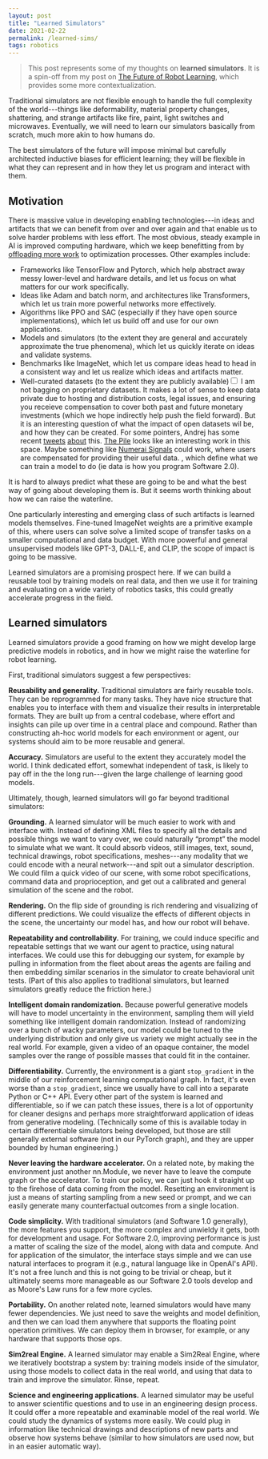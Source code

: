 ```yaml
---
layout: post
title: "Learned Simulators"
date: 2021-02-22
permalink: /learned-sims/
tags: robotics 
---
```


> This post represents some of my thoughts on **learned simulators**. It is a spin-off from my post on [The Future of Robot Learning](/robot-future), which provides some more contextualization.

Traditional simulators are not flexible enough to handle the full complexity of the world---things like deformability, material property changes, shattering, and strange artifacts like fire, paint, light switches and microwaves.
Eventually, we will need to learn our simulators basically from scratch, much more akin to how humans do.

The best simulators of the future will impose minimal but carefully architected inductive biases for efficient learning;
they will be flexible in what they can represent and in how they let us program and interact with them.

## Motivation

There is massive value in developing enabling technologies---in ideas and artifacts that we can benefit from over and over again and that enable us to solve harder problems with less effort.
The most obvious, steady example in AI is improved computing hardware, which we keep benefitting from by [offloading
more work](http://www.incompleteideas.net/IncIdeas/BitterLesson.html) to optimization processes.
Other examples include:
- Frameworks like TensorFlow and Pytorch, which help abstract away messy lower-level and hardware details, and let us focus on what matters for our work specifically.
- Ideas like Adam and batch norm, and architectures like Transformers, which let us train more powerful networks more effectively.
- Algorithms like PPO and SAC (especially if they have open source implementations), which let us build off and use for our own applications.
- Models and simulators (to the extent they are general and accurately approximate the true phenomena), which let us quickly iterate on ideas and validate systems.
- Benchmarks like ImageNet, which let us compare ideas head to head in a consistent way and let us realize which ideas and artifacts matter.
- Well-curated datasets (to the extent they are publicly available)<label for="sn-1" class="margine-toggle sidenote-number"/><input type="checkbox" id="sn-1" class="margin-toggle"/><span class="sidenote">
I am not bagging on proprietary datasets. It makes a lot of sense to keep data private due
to  hosting and distribution costs, legal issues, and ensuring you receieve compensation to cover both past and future monetary investments (which we hope indirectly help push the field forward).
But it is an interesting question of what the impact of open datasets wil be, and how they can be created.
For some pointers, Andrej has some recent [tweets](https://twitter.com/karpathy/status/1363973271717171200) [about](https://twitter.com/karpathy/status/1365511769255342084) this. [The Pile](https://pile.eleuther.ai/) looks like an interesting work in this space. Maybe something like [Numerai Signals](https://signals.numer.ai/)
could work, where users are compensated for providing their useful data.
</span>, which define what we can train a model to do (ie data is how you program Software 2.0).

It is hard to always predict what these are going to be and what the best way of going about developing them is.
But it seems worth thinking about how we can raise the waterline.

One particularly interesting and emerging class of such artifacts is learned models themselves.
Fine-tuned ImageNet weights are a primitive example of this, where users can solve solve a limited scope of transfer tasks on a smaller computational and data budget.
With more powerful and general unsupervised models like GPT-3, DALL-E, and CLIP, the scope of impact is going to be massive.

Learned simulators are a promising prospect here. If we can build a reusable tool by training models on real data,
and then we use it for training and evaluating on a wide variety of robotics tasks, this could
greatly accelerate progress in the field.

<!--
- pre-train and fine-tune on imagenet
- use as eval metrics (FID)
- gpt3 something. write code, ideas, idk
- use as model to generate more data.
- use as model to collect data in.
- use to label or make consistent, idk.
We basically need better ways of sharing models and reusing them.
-->


## Learned simulators

Learned simulators provide a good framing on how we might develop large predictive models in robotics, and in how we might raise the waterline for robot learning.

First, traditional simulators suggest a few perspectives:

**Reusability and generality.**  Traditional simulators are fairly reusable tools. They can be reprogrammed for many tasks. They have nice structure that enables you to interface with them and visualize their results in interpretable formats. 
They are built up from a central codebase, where effort and insights can pile up over time in a central place and compound.
Rather than constructing ah-hoc world models for each environment or agent, our systems should aim to be more reusable and general.

**Accuracy.** Simulators are useful to the extent they accurately model the world. I think dedicated effort, somewhat independent of task, is likely to pay off in the the long run---given the large challenge of learning good models.

Ultimately, though, learned simulators will go far beyond traditional simulators:

**Grounding.** A learned simulator will be much easier to work with and interface with. Instead of defining XML files to specify all the details and possible things we want to vary over, we could naturally “prompt” the model to simulate what we want. It could absorb videos, still images, text, sound, technical drawings, robot specifications, meshes---any modality that we could encode with a neural network---and spit out a simulator description. We could film a quick video of our scene, with some robot specifications, command data and proprioception, and get out a calibrated and general simulation of the scene and the robot.

**Rendering.** On the flip side of grounding is rich rendering and visualizing of different predictions.
We could visualize the effects of different objects in the scene, the uncertainty our model has, and how our robot will behave.

**Repeatability and controllability.** For training, we could induce specific and repeatable settings that we want our agent to practice, using natural interfaces. We could use this for debugging our system, for example by pulling in information from the fleet about areas
the agents are failing and then embedding similar scenarios in the simulator to create behavioral unit tests. (Part of this also applies to traditional simulators, but learned simulators greatly reduce the friction here.)

<!--
**Foresight and handling delays.** We could query a learned simulator for the action we are about to take. See what the future states are going to be.
These could become observations into the policy. And we could even deal with sensor delays. It doesn't matter if we don't get an observation right on
time. We can just use our prediction of what is going to happen.
-->

**Intelligent domain randomization.**
Because powerful generative models will have to model uncertainty in the environment, sampling them will yield something like intelligent domain randomization. Instead of randomizing over a bunch of wacky parameters, our model could be tuned to the underlying distribution and only give us variety we might actually see in the real world. For example, given a video of an opaque container, the model samples over the range of possible masses that could fit in the container.

**Differentiability.** Currently, the environment is a giant `stop_gradient` in the middle of our reinforcement learning computational graph.
In fact, it's even worse than a `stop_gradient`, since we usually have to call into a separate Python or C++ API.
Every other part of the system is learned and differentiable, so if we can patch these issues, there is a lot of opportunity for cleaner designs
and perhaps more straightforward application of ideas from generative modeling.
(Technically some of this is available today in certain differentiable simulators being developed, but those are still generally external software (not in our PyTorch graph), 
and they are upper bounded by human engineering.)

**Never leaving the hardware accelerator.** 
On a related note, by making the environment just another nn.Module, we never have to leave the compute graph or the accelerator.
To train our policy, we can just hook it straight up to the firehose of data coming from the model.
Resetting an environment is just a means of starting sampling from a new seed or prompt,
and we can easily generate many counterfactual outcomes from a single location.

<!--
we can apply more ideas from generative modeling directly, where the actions are just control variables and part of what we are generating over. Things become much cleaner.

There are actually many similarities between RL and generative modeling. We can look at DDPG as something
like a GAN where the Q-fucntion tells us the value of actions (discriminates) and the policy
tries to produce actions (generates). There are additional issues of exploration and stability,
but the stop_gradient makes RL much messier. We have to rely on either high variance REINFORCE type approaches (e.g., PPO),
or delayed learning of a Q-function (e.g., SAC) that we can push gradients back through.
(This applies equally well to the "world model" framing, like in Dreamer, but I mention it here for completeness.)
-->

**Code simplicity.** 
With traditional simulators (and Software 1.0 generally), the more features you support, 
the more complex and unwieldy it gets, both for development and usage.
For Software 2.0, improving performance is just a matter of scaling the size of the model, along with data and compute.
And for application of the simulator, the interface stays simple and we can use natural interfaces to program it (e.g., natural language like in OpenAI's API).
It's not a free lunch and this is not going to be trivial or cheap, but it ultimately seems more manageable as our Software 2.0
tools develop and as Moore's Law runs for a few more cycles.

**Portability.** On another related note, learned simulators would have many fewer dependencies.
We just need to save the weights and model definition, and then we can load them anywhere that supports the floating point operation primitives.
We can deploy them in browser, for example, or any hardware that supports those ops.


<!--in fact: check it out. if i included boxlcd right here with a learned policy that would be freaking dope-->

**Sim2real Engine.** A learned simulator may enable a Sim2Real Engine,
where we iteratively bootstrap a system by: training models inside of the simulator, using those models to collect data in the real world, and using that data to train and improve the simulator. Rinse, repeat.

<!--
**Interpretability.** By having a central learned simulator that we build off, we could invest effort
in understanding it (like in [work from](https://distill.pub/2020/circuits/) [colah et al.](https://distill.pub/2020/understanding-rl-vision/)).
This could teach us stuff about the underlying systems we're modeling. And it could perhaps be a way to leverage
the model's representation to get the agent to do specific things. For example, if we can plug into the models
conception of the object it sees, we could perhaps use this to design tasks. Though natural language and other
approaches might be better.
-->

**Science and engineering applications.** A learned simulator may be useful to answer scientific questions and to use in an engineering design process.
It could offer a more repeatable and examinable model of the real world. We could study the dynamics of systems more easily.
We could plug in information like technical drawings and descriptions of new parts and observe how systems behave (similar to how simulators are used now, but in an easier automatic way).



<!--
They suggest a development path, and perhaps a better way to build up compounding progress over the years.

We can start in niche areas and build a tool that let's us control the environment
and prompt it and train agents inside of it.
And as we acquire more data, we can add this to our central pool and expand the frontier of what we develop.
We can create a central arc, or perhaps even a central "repository" that we build off and contribute to.
And the potential downstreams tasks could be large.

But basically developing this like we would develop a simulator, but extending the ideas to software 2.0.
That seems imaginable. And it seems a good way to build momentum.
-->

